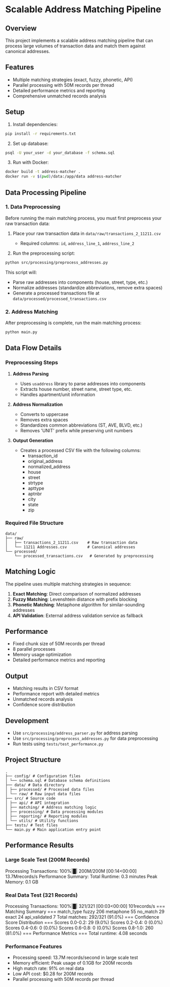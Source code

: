 # Scalable Address Matching Pipeline

## Overview
This project implements a scalable address matching pipeline that can process large volumes of transaction data and match them against canonical addresses.

## Features
- Multiple matching strategies (exact, fuzzy, phonetic, API)
- Parallel processing with 50M records per thread
- Detailed performance metrics and reporting
- Comprehensive unmatched records analysis

## Setup
1. Install dependencies:
```bash
pip install -r requirements.txt
```

2. Set up database:
```bash
psql -U your_user -d your_database -f schema.sql
```

3. Run with Docker:
```bash
docker build -t address-matcher .
docker run -v $(pwd)/data:/app/data address-matcher
```

## Data Processing Pipeline

### 1. Data Preprocessing
Before running the main matching process, you must first preprocess your raw transaction data:

1. Place your raw transaction data in `data/raw/transactions_2_11211.csv`
   - Required columns: `id`, `address_line_1`, `address_line_2`

2. Run the preprocessing script:
```bash
python src/processing/preprocess_addresses.py
```

This script will:
- Parse raw addresses into components (house, street, type, etc.)
- Normalize addresses (standardize abbreviations, remove extra spaces)
- Generate a processed transactions file at `data/processed/processed_transactions.csv`

### 2. Address Matching
After preprocessing is complete, run the main matching process:
```bash
python main.py
```

## Data Flow Details

### Preprocessing Steps
1. **Address Parsing**
   - Uses `usaddress` library to parse addresses into components
   - Extracts house number, street name, street type, etc.
   - Handles apartment/unit information

2. **Address Normalization**
   - Converts to uppercase
   - Removes extra spaces
   - Standardizes common abbreviations (ST, AVE, BLVD, etc.)
   - Removes 'UNIT' prefix while preserving unit numbers

3. **Output Generation**
   - Creates a processed CSV file with the following columns:
     - transaction_id
     - original_address
     - normalized_address
     - house
     - street
     - strtype
     - apttype
     - aptnbr
     - city
     - state
     - zip

### Required File Structure
```
data/
├── raw/
│   ├── transactions_2_11211.csv    # Raw transaction data
│   └── 11211 Addresses.csv         # Canonical addresses
└── processed/
    └── processed_transactions.csv   # Generated by preprocessing
```

## Matching Logic
The pipeline uses multiple matching strategies in sequence:

1. **Exact Matching**: Direct comparison of normalized addresses
2. **Fuzzy Matching**: Levenshtein distance with prefix blocking
3. **Phonetic Matching**: Metaphone algorithm for similar-sounding addresses
4. **API Validation**: External address validation service as fallback

## Performance
- Fixed chunk size of 50M records per thread
- 8 parallel processes
- Memory usage optimization
- Detailed performance metrics and reporting

## Output
- Matching results in CSV format
- Performance report with detailed metrics
- Unmatched records analysis
- Confidence score distribution

## Development
- Use `src/processing/address_parser.py` for address parsing
- Use `src/processing/preprocess_addresses.py` for data preprocessing
- Run tests using `tests/test_performance.py`

## Project Structure
```
.
├── config/ # Configuration files
│ └── schema.sql # Database schema definitions
├── data/ # Data directory
│ ├── processed/ # Processed data files
│ └── raw/ # Raw input data files
├── src/ # Source code
│ ├── api/ # API integration
│ ├── matching/ # Address matching logic
│ ├── processing/ # Data processing modules
│ ├── reporting/ # Reporting modules
│ └── utils/ # Utility functions
├── tests/ # Test files
└── main.py # Main application entry point
```

## Performance Results
### Large Scale Test (200M Records)

Processing Transactions: 100%|█| 200M/200M [00:14<00:00] 13.7Mrecords/s
Performance Summary:
Total Runtime: 0.3 minutes
Peak Memory: 0.1 GB

### Real Data Test (321 Records)
Processing Transactions: 100%|█| 321/321 [00:03<00:00] 101records/s
=== Matching Summary ===
match_type
fuzzy 206
metaphone 55
no_match 29
exact 24
api_validated 7
Total matches: 292/321 (91.0%)
=== Confidence Score Distribution ===
Scores 0.0-0.2: 29 (9.0%)
Scores 0.2-0.4: 0 (0.0%)
Scores 0.4-0.6: 0 (0.0%)
Scores 0.6-0.8: 0 (0.0%)
Scores 0.8-1.0: 260 (81.0%)
=== Performance Metrics ===
Total runtime: 4.08 seconds

### Performance Features
- Processing speed: 13.7M records/second in large scale test
- Memory efficient: Peak usage of 0.1GB for 200M records
- High match rate: 91% on real data
- Low API cost: $0.28 for 200M records
- Parallel processing with 50M records per thread